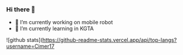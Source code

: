 ### Hi there 👋

- 🔭 I’m currently working on mobile robot
- 🌱 I’m currently learning in KGTA

![github stats](https://github-readme-stats.vercel.app/api/top-langs?username=Cimer17
